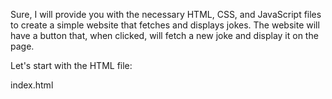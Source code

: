 Sure, I will provide you with the necessary HTML, CSS, and JavaScript files to create a simple website that fetches and displays jokes. The website will have a button that, when clicked, will fetch a new joke and display it on the page.

Let's start with the HTML file:

index.html
